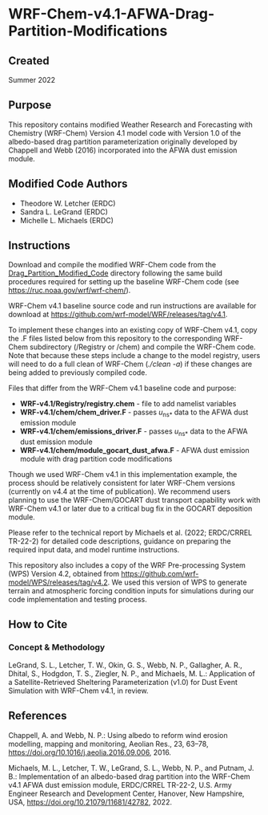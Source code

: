 # WRF-Chem-v4.1-AFWA-Drag-Partition-Modifications

## Created 
Summer 2022

## Purpose
This repository contains modified Weather Research and Forecasting with Chemistry (WRF-Chem) Version 4.1 model code with Version 1.0 of the albedo-based drag partition parameterization originally developed by Chappell and Webb (2016) incorporated into the AFWA dust emission module.

## Modified Code Authors
* Theodore W. Letcher (ERDC)
* Sandra L. LeGrand (ERDC)
* Michelle L. Michaels (ERDC)

## Instructions
Download and compile the modified WRF-Chem code from the [Drag_Partition_Modified_Code](https://github.com/SandraLeGrand/WRF-Chem-v4.1-AFWA-Drag-Partition-Modifications/tree/main/Drag_Partition_Modified_Code) directory following the same build procedures required for setting up the baseline WRF-Chem code (see https://ruc.noaa.gov/wrf/wrf-chem/).

WRF-Chem v4.1 baseline source code and run instructions are available for download at https://github.com/wrf-model/WRF/releases/tag/v4.1.

To implement these changes into an existing copy of WRF-Chem v4.1, copy the .F files listed below from this repository to the corresponding WRF-Chem subdirectory (/Registry or /chem) and compile the WRF-Chem code. Note that because these steps include a change to the model registry, users will need to do a full clean of WRF-Chem (*./clean -a*) if these changes are being added to previously compiled code.

Files that differ from the WRF-Chem v4.1 baseline code and purpose:<br/>
* **WRF-v4.1/Registry/registry.chem** - file to add namelist variables<br/>
* **WRF-v4.1/chem/chem_driver.F** - passes *u*<sub>ns*</sub> data to the AFWA dust emission module<br/>
* **WRF-v4.1/chem/emissions_driver.F** - passes *u*<sub>ns*</sub> data to the AFWA dust emission module<br/>
* **WRF-v4.1/chem/module_gocart_dust_afwa.F** - AFWA dust emission module with drag partition code modifications

Though we used WRF-Chem v4.1 in this implementation example, the process should be relatively consistent for later WRF-Chem versions (currently on v4.4 at the time of publication). We recommend users planning to use the WRF-Chem/GOCART dust transport capability work with WRF-Chem v4.1 or later due to a critical bug fix in the GOCART deposition module.

Please refer to the technical report by Michaels et al. (2022; ERDC/CRREL TR-22-2) for detailed code descriptions, guidance on preparing the required input data, and model runtime instructions.

This repository also includes a copy of the WRF Pre-processing System (WPS) Version 4.2, obtained from https://github.com/wrf-model/WPS/releases/tag/v4.2. We used this version of WPS to generate terrain and atmospheric forcing condition inputs for simulations during our code implementation and testing process. 

## How to Cite

### Concept & Methodology
LeGrand, S. L., Letcher, T. W., Okin, G. S., Webb, N. P., Gallagher, A. R., Dhital, S., Hodgdon, T. S., Ziegler, N. P., and Michaels, M. L.: Application of a Satellite-Retrieved Sheltering Parameterization (v1.0) for Dust Event Simulation with WRF-Chem v4.1, in review.

## References

Chappell, A. and Webb, N. P.: Using albedo to reform wind erosion modelling, mapping and monitoring, Aeolian Res., 23, 63–78, https://doi.org/10.1016/j.aeolia.2016.09.006, 2016.

Michaels, M. L., Letcher, T. W., LeGrand, S. L., Webb, N. P., and Putnam, J. B.: Implementation of an albedo-based drag partition into the WRF-Chem v4.1 AFWA dust emission module, ERDC/CRREL TR-22-2, U.S. Army Engineer Research and Development Center, Hanover, New Hampshire, USA, https://doi.org/10.21079/11681/42782, 2022.
